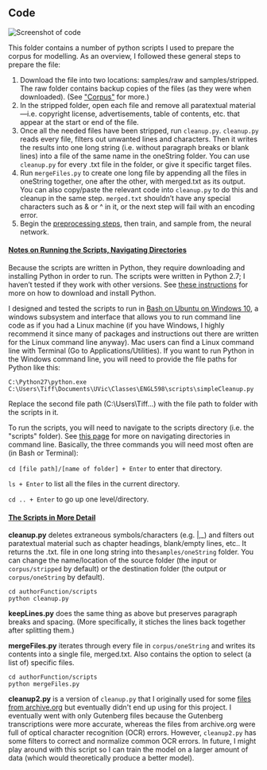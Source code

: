 ## Code

![Screenshot of code](..images/script.png)

This folder contains a number of python scripts I used to prepare the corpus for modelling. As an overview, I followed these general steps to prepare the file:

1. Download the file into two locations: samples/raw and samples/stripped. The raw folder contains backup copies of the files (as they were when downloaded). (See ["Corpus"]() for more.)
2. In the stripped folder, open each file and remove all paratextual material—i.e. copyright license, advertisements, table of contents, etc. that appear at the start or end of the file.
3. Once all the needed files have been stripped, run `cleanup.py`. `cleanup.py` reads every file, filters out unwanted lines and characters. Then it writes the results into one long string (i.e. without paragraph breaks or blank lines) into a file of the same name in the oneString folder. You can use `cleanup.py` for every .txt file in the folder, or give it specific target files.
4. Run ```mergeFiles.py``` to create one long file by appending all the files in oneString together, one after the other, with merged.txt as its output. You can also copy/paste the relevant code into `cleanup.py` to do this and cleanup in the same step. `merged.txt` shouldn’t have any special characters such as & or ^ in it, or the next step will fail with an encoding error.
5. Begin the [preprocessing steps](https://github.com/jcjohnson/torch-rnn#step-1-preprocess-the-data), then train, and sample from, the neural network.

#### [Notes on Running the Scripts, Navigating Directories](#notes)

Because the scripts are written in Python, they require downloading and installing Python in order to run. The scripts were written in Python 2.7; I haven’t tested if they work with other versions. See [these instructions](https://en.wikibooks.org/wiki/A_Beginner%27s_Python_Tutorial/Installing_Python) for more on how to download and install Python.

I designed and tested the scripts to run in [Bash on Ubuntu on Windows 10](https://msdn.microsoft.com/en-us/commandline/wsl/about), a windows subsystem and interface that allows you to run command line code as if you had a Linux machine (if you have Windows, I highly recommend it since many of packages and instructions out there are written for the Linux command line anyway). Mac users can find a Linux command line with Terminal (Go to Applications/Utilities). If you want to run Python in the Windows command line, you will need to provide the file paths for Python like this:

```C:\Python27\python.exe C:\Users\Tiff\Documents\UVic\Classes\ENGL598\scripts\simpleCleanup.py```

Replace the second file path (C:\Users\Tiff…) with the file path to folder with the scripts in it.

To run the scripts, you will need to navigate to the scripts directory (i.e. the "scripts" folder). See [this page](http://www.macworld.co.uk/feature/mac-software/how-use-terminal-on-mac-3608274/) for more on navigating directories in command line. Basically, the three commands you will need most often are (in Bash or Terminal):

`cd [file path]/[name of folder] + Enter` to enter that directory.

`ls + Enter` to list all the files in the current directory.

`cd .. + Enter` to go up one level/directory.

#### [The Scripts in More Detail](#scripts)

**cleanup.py** deletes extraneous symbols/characters (e.g. |,\_) and filters out paratextual material such as chapter headings, blank/empty lines, etc.. It returns the .txt. file in one long string into the`samples/oneString` folder. You can change the name/location of the source folder (the input or `corpus/stripped` by default) or the destination folder (the output or `corpus/oneString` by default).

```
cd authorFunction/scripts
python cleanup.py
```

**keepLines.py** does the same thing as above but preserves paragraph breaks and spacing. (More specifically, it stiches the lines back together after splitting them.)

**mergeFiles.py** iterates through every file in `corpus/oneString` and writes its contents into a single file, merged.txt. Also contains the option to select (a list of) specific files.

```
cd authorFunction/scripts
python mergeFiles.py
```

**cleanup2.py** is a version of `cleanup.py` that I originally used for some [files from archive.org](https://archive.org/search.php?query=creator%3A%22Allen%2C+Grant%2C+1848-1899%22) but eventually didn't end up using for this project. I eventually went with only Gutenberg files because the Gutenberg transcriptions were more accurate, whereas the files from archive.org were full of optical character recognition (OCR) errors. However, `cleanup2.py` has some filters to correct and normalize common OCR errors. In future, I might play around with this script so I can train the model on a larger amount of data (which would theoretically produce a better model).


